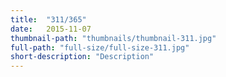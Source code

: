 ```yaml
---
title:  "311/365"
date:   2015-11-07
thumbnail-path: "thumbnails/thumbnail-311.jpg"
full-path: "full-size/full-size-311.jpg"
short-description: "Description"
---
```

